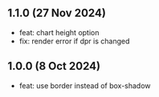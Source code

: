 ## 1.1.0 (27 Nov 2024)

* feat: chart height option
* fix: render error if dpr is changed

## 1.0.0 (8 Oct 2024)

* feat: use border instead of box-shadow
